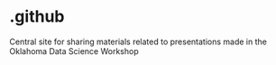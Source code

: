 # .github
Central site for sharing materials related to presentations made in the Oklahoma Data Science Workshop
